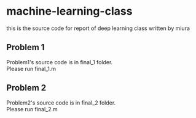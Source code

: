 # machine-learning-class
this is the source code for report of deep learning class written by miura

## Problem 1
Problem1's source code is in final_1 folder.  
Please run final_1.m

## Problem 2
Problem2's source code is in final_2 folder.  
Please run final_2.m
